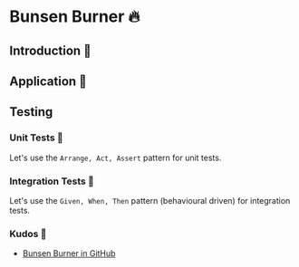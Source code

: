 # Bunsen Burner 🔥

## Introduction :dart:

## Application :tada:

## Testing

### Unit Tests :test_tube:

Let's use the `Arrange, Act, Assert` pattern for unit tests.


### Integration Tests :test_tube: 

Let's use the `Given, When, Then` pattern (behavioural driven) for integration tests.

### Kudos :clap:
* [Bunsen Burner in GitHub]("https://github.com/bmazzarol/Bunsen-Burner")
